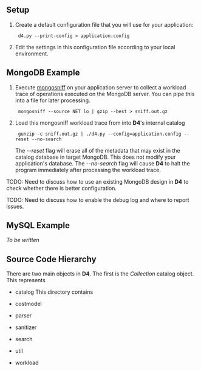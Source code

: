 
## Setup

1. Create a default configuration file that you will use for your application:

        d4.py --print-config > application.config
        
2. Edit the settings in this configuration file according to your local environment.


## MongoDB Example

1. Execute [mongosniff](http://www.mongodb.org/display/DOCS/mongosniff) on your application server to collect
   a workload trace of operations executed on the MongoDB server. You can pipe this into a file for later processing.

        mongosniff --source NET lo | gzip --best > sniff.out.gz

2. Load this mongosniff workload trace from into **D4**'s internal catalog

        gunzip -c sniff.out.gz | ./d4.py --config=application.config --reset --no-search
            
   The *--reset* flag will erase all of the metadata that may exist in the catalog database in target MongoDB.
   This does not modify your application's database.
   The *--no-search* flag will cause **D4** to halt the program immediately after processing the workload trace.
        
TODO: Need to discuss how to use an existing MongoDB design in **D4** to check whether there is better configuration.

TODO: Need to discuss how to enable the debug log and where to report issues.
        
## MySQL Example
*To be written*

## Source Code Hierarchy

There are two main objects in **D4**. The first is the *Collection* catalog object. This represents 

+ catalog
  This directory contains 

+ costmodel

+ parser

+ sanitizer

+ search

+ util

+ workload


